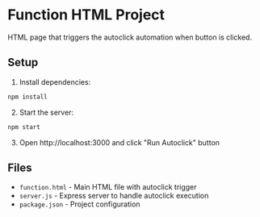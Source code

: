 # Function HTML Project

HTML page that triggers the autoclick automation when button is clicked.

## Setup

1. Install dependencies:
```bash
npm install
```

2. Start the server:
```bash
npm start
```

3. Open http://localhost:3000 and click "Run Autoclick" button

## Files

- `function.html` - Main HTML file with autoclick trigger
- `server.js` - Express server to handle autoclick execution
- `package.json` - Project configuration
